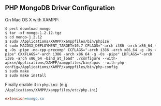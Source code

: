 ## PHP MongoDB Driver Configuration

On Mac OS X with XAMPP:
```shell
$ pecl download mongo
$ tar -xf mongo-1.2.12.tgz
$ cd mongo-1.2.12
$ sudo /Applications/XAMPP/xamppfiles/bin/phpize
$ sudo MACOSX_DEPLOYMENT_TARGET=10.7 CFLAGS="-arch i386 -arch x86_64 -g -Os -pipe -no-cpp-precomp" CCFLAGS="-arch i386 -arch x86_64 -g -Os -pipe" CXXFLAGS="-arch i386 -arch x86_64 -g -Os -pipe" LDFLAGS="-arch i386 -arch x86_64 -bind_at_load" ./configure --with-apxs=/Applications/XAMPP/xamppfiles/bin/apxs --with-php-config=/Applications/XAMPP/xamppfiles/bin/php-config
$ sudo make
$ sudo make install
```

Finally enable it in `php.ini`: (e.g. `/Applications/XAMPP/xamppfiles/etc/php.ini`)
```ini
extension=mongo.so
```
